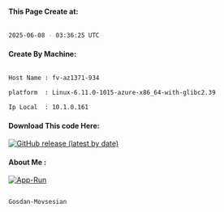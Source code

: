 
   
#### This Page Create at:

```bash

2025-06-08 - 03:36:25 UTC

```

#### Create By Machine:

```bash

Host Name : fv-az1371-934

platform  : Linux-6.11.0-1015-azure-x86_64-with-glibc2.39

Ip Local  : 10.1.0.161

```
#### Download This code Here:

[![GitHub release (latest by date)](https://img.shields.io/github/v/release/Gosdan-Movsesian/Gosdan?style=for-the-badge&label=Download)](https://github.com/Gosdan-Movsesian/Gosdan/releases) 

</p> 

#### About Me :

[![App-Run](https://github.com/Gosdan-Movsesian/Gosdan/actions/workflows/App-Run.yml/badge.svg)](https://github.com/Gosdan-Movsesian/Gosdan/actions/workflows/App-Run.yml)

```bash

Gosdan-Movsesian

```

